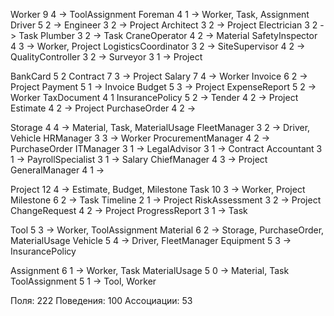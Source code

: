 Worker 9 4 ->  ToolAssignment
Foreman 4 1 -> Worker, Task, Assignment
Driver 5 2 -> 
Engineer 3 2 -> Project
Architect 3 2 -> Project
Electrician 3 2 -> Task
Plumber 3 2 -> Task
CraneOperator 4 2 -> Material
SafetyInspector 4 3 -> Worker, Project
LogisticsCoordinator 3 2 -> 
SiteSupervisor 4 2 ->
QualityController 3 2 -> 
Surveyor 3 1 -> Project

BankCard 5 2
Contract 7 3 -> Project
Salary 7 4 -> Worker
Invoice 6 2 -> Project
Payment 5 1 -> Invoice
Budget 5 3 -> Project
ExpenseReport 5 2 -> Worker
TaxDocument 4 1
InsurancePolicy 5 2 -> 
Tender 4 2 -> Project
Estimate 4 2 -> Project
PurchaseOrder 4 2 -> 

Storage 4 4 -> Material, Task, MaterialUsage
FleetManager 3 2 -> Driver, Vehicle
HRManager 3 3 -> Worker
ProcurementManager 4 2 -> PurchaseOrder
ITManager 3 1 ->
LegalAdvisor 3 1 -> Contract
Accountant 3 1 ->
PayrollSpecialist 3 1 -> Salary
ChiefManager 4 3 -> Project
GeneralManager 4 1 -> 

Project 12 4 -> Estimate, Budget, Milestone
Task 10 3 -> Worker, Project
Milestone 6 2 -> Task
Timeline 2 1 -> Project
RiskAssessment 3 2 -> Project
ChangeRequest 4 2 -> Project
ProgressReport 3 1 -> Task

Tool 5 3 -> Worker, ToolAssignment
Material 6 2 -> Storage, PurchaseOrder, MaterialUsage
Vehicle 5 4 -> Driver, FleetManager
Equipment 5 3 -> InsurancePolicy

Assignment 6 1 -> Worker, Task
MaterialUsage 5 0 -> Material, Task
ToolAssignment 5 1 -> Tool, Worker

Поля: 222
Поведения: 100
Ассоциации: 53